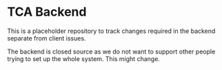 # TCA Backend

This is a placeholder repository to track changes required in the backend separate from client issues. 

The backend is closed source as we do not want to support other people trying to set up the whole system. This might change.
